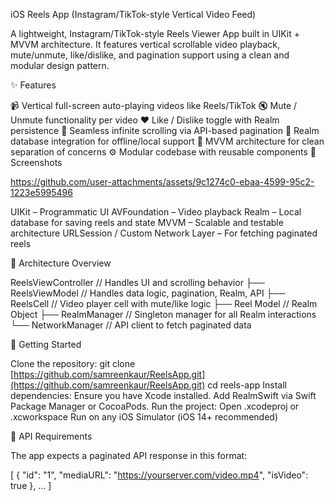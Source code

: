 iOS Reels App (Instagram/TikTok-style Vertical Video Feed)

A lightweight, Instagram/TikTok-style Reels Viewer App built in UIKit + MVVM architecture. It features vertical scrollable video playback, mute/unmute, like/dislike, and pagination support using a clean and modular design pattern.


✨ Features

📹 Vertical full-screen auto-playing videos like Reels/TikTok
🔇 Mute / Unmute functionality per video
❤️ Like / Dislike toggle with Realm persistence
🔁 Seamless infinite scrolling via API-based pagination
💾 Realm database integration for offline/local support
🔄 MVVM architecture for clean separation of concerns
⚙️ Modular codebase with reusable components
📸 Screenshots

https://github.com/user-attachments/assets/9c1274c0-ebaa-4599-95c2-1223e5995496


UIKit – Programmatic UI
AVFoundation – Video playback
Realm – Local database for saving reels and state
MVVM – Scalable and testable architecture
URLSession / Custom Network Layer – For fetching paginated reels



🧠 Architecture Overview

ReelsViewController      // Handles UI and scrolling behavior
├── ReelsViewModel       // Handles data logic, pagination, Realm, API
├── ReelsCell            // Video player cell with mute/like logic
├── Reel Model           // Realm Object
├── RealmManager         // Singleton manager for all Realm interactions
└── NetworkManager       // API client to fetch paginated data


🔧 Getting Started

Clone the repository:
git clone [https://github.com/samreenkaur/ReelsApp.git](https://github.com/samreenkaur/ReelsApp.git)
cd reels-app
Install dependencies:
Ensure you have Xcode installed.
Add RealmSwift via Swift Package Manager or CocoaPods.
Run the project:
Open .xcodeproj or .xcworkspace
Run on any iOS Simulator (iOS 14+ recommended)



📡 API Requirements

The app expects a paginated API response in this format:

[
  {
    "id": "1",
    "mediaURL": "https://yourserver.com/video.mp4",
    "isVideo": true
  },
  ...
]
